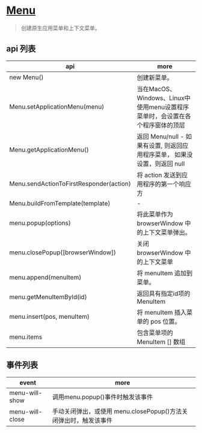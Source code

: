 # [Menu](https://www.electronjs.cn/docs/api/menu)

> 创建原生应用菜单和上下文菜单。

## api 列表

| api                                     | more                                                                          |
| --------------------------------------- | ----------------------------------------------------------------------------- |
| new Menu()                              | 创建新菜单。                                                                  |
| Menu.setApplicationMenu(menu)           | 当在MacOS、Windows、Linux中使用menu设置程序菜单时，会设置在各个程序窗体的顶层 |
| Menu.getApplicationMenu()               | 返回 Menu/null - 如果有设置, 则返回应用程序菜单， 如果没设置，则返回 null     |
| Menu.sendActionToFirstResponder(action) | 将 action 发送到应用程序的第一个响应方                                        |
| Menu.buildFromTemplate(template)        | -                                                                             |
| menu.popup(options)                     | 将此菜单作为 browserWindow 中的上下文菜单弹出。                               |
| menu.closePopup([browserWindow])        | 关闭  browserWindow  中的上下文菜单                                           |
| menu.append(menuItem)                   | 将  menuItem  追加到菜单。                                                    |
| menu.getMenuItemById(id)                | 返回具有指定id项的MenuItem                                                    |
| menu.insert(pos, menuItem)              | 将  menuItem  插入菜单的  pos  位置。                                         |
| menu.items                              | 包含菜单项的  MenuItem []  数组                                               |

## 事件列表

| event           | more                                                             |
| --------------- | ---------------------------------------------------------------- |
| menu-will-show  | 调用menu.popup()事件时触发该事件                                 |
| menu-will-close | 手动关闭弹出，或使用 menu.closePopup()方法关闭弹出时，触发该事件 |